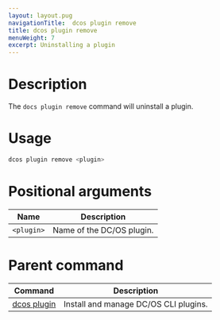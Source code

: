 ```yaml
---
layout: layout.pug
navigationTitle:  dcos plugin remove
title: dcos plugin remove
menuWeight: 7
excerpt: Uninstalling a plugin
---
```


# Description

The `docs plugin remove` command will uninstall a plugin.

# Usage

```bash
dcos plugin remove <plugin>
```

# Positional arguments

| Name | Description |
|---------|-------------|
| `<plugin>`   |  Name of the DC/OS plugin. |

# Parent command

| Command | Description |
|---------|-------------|
| [dcos plugin](/mesosphere/dcos/2.0/cli/command-reference/dcos-plugin/)   | Install and manage DC/OS CLI plugins. |
